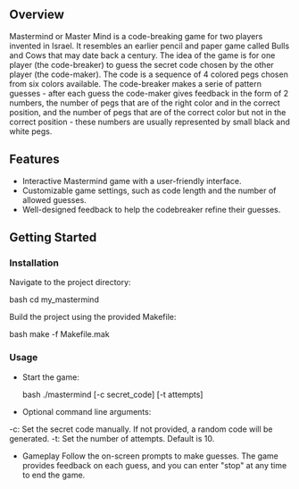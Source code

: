 ## Overview 
Mastermind or Master Mind is a code-breaking game for two players invented in Israel. It resembles an earlier pencil and paper game called Bulls and Cows that may date back a century. 
The idea of the game is for one player (the code-breaker) to guess the secret code chosen by the other player (the code-maker). The code is a sequence of 4 colored pegs chosen from six colors available. The code-breaker makes a serie of pattern guesses - after each guess the code-maker gives feedback in the form of 2 numbers, the number of pegs that are of the right color and in the correct position, and the number of pegs that are of the correct color but not in the correct position - these numbers are usually represented by small black and white pegs. 
 
## Features 
 
- Interactive Mastermind game with a user-friendly interface. 
- Customizable game settings, such as code length and the number of allowed guesses. 
- Well-designed feedback to help the codebreaker refine their guesses. 
 
## Getting Started 
 
### Installation 
 
 
Navigate to the project directory: 
 
bash 
 cd my_mastermind 
 
 
Build the project using the provided Makefile: 
 
bash 
 make -f Makefile.mak 
 
 
### Usage 
 
- Start the game: 
 
  bash 
    ./mastermind [-c secret_code] [-t attempts] 
   
 
- Optional command line arguments: 
 
-c: Set the secret code manually. If not provided, a random code will be generated. 
-t: Set the number of attempts. Default is 10. 
 
- Gameplay 
  Follow the on-screen prompts to make guesses. The game provides feedback on each guess, and you can enter "stop" at any time to end the game.